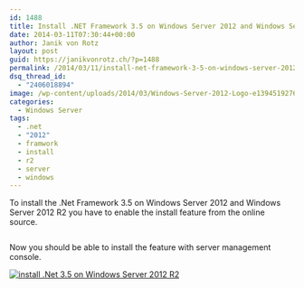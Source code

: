 ```yaml
---
id: 1488
title: Install .NET Framework 3.5 on Windows Server 2012 and Windows Server 2012 R2
date: 2014-03-11T07:30:44+00:00
author: Janik von Rotz
layout: post
guid: https://janikvonrotz.ch/?p=1488
permalink: /2014/03/11/install-net-framework-3-5-on-windows-server-2012-and-windows-server-2012-r2/
dsq_thread_id:
  - "2406018894"
image: /wp-content/uploads/2014/03/Windows-Server-2012-Logo-e1394519276892.jpg
categories:
  - Windows Server
tags:
  - .net
  - "2012"
  - framwork
  - install
  - r2
  - server
  - windows
---
```

To install the .Net Framework 3.5 on Windows Server 2012 and Windows Server 2012 R2 you have to enable the install feature from the online source.

```dism /online /enable-feature /featurename:NetFX3 /all /Source:d:\sources\sxs /LimitAccess
```

Now you should be able to install the feature with server management console.

[![install .Net 3.5 on Windows Server 2012 R2](https://janikvonrotz.ch/wp-content/uploads/2014/03/install-net-3.5-e1394519502205.jpg)](https://janikvonrotz.ch/wp-content/uploads/2014/03/install-net-3.5-e1394519502205.jpg)